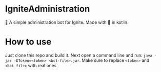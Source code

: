 # IgniteAdministration
🤖 A simple administration bot for Ignite. Made with 💜 in kotlin.

# How to use
Just clone this repo and build it. Next open a command line and run: `java -jar -DToken=<token> <bot-file>.jar`.
Make sure to replace `<token>` and `<bot-file>` with real ones.
